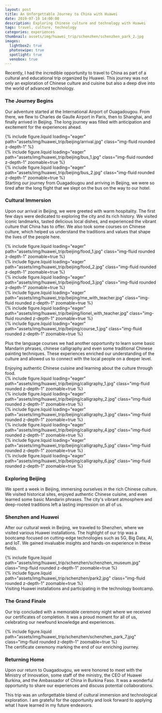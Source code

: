 ```yaml
---
layout: post
title: An Unforgettable Journey to China with Huawei
date: 2019-07-10 14:00:00
description: Exploring Chinese culture and technology with Huawei
tags: travel, culture, technology
categories: experiences
thumbnail: assets/img/huawei_trip/schenzhen/schenzhen_park_2.jpg
images:
  lightbox2: true
  photoswipe: true
  spotlight: true
  venobox: true
---
```


Recently, I had the incredible opportunity to travel to China as part of a cultural and educational trip organized by Huawei. This journey was not only an exploration of Chinese culture and cuisine but also a deep dive into the world of advanced technology.

### The Journey Begins

Our adventure started at the International Airport of Ouagadougou. From there, we flew to Charles de Gaulle Airport in Paris, then to Shanghai, and finally arrived in Beijing. The long journey was filled with anticipation and excitement for the experiences ahead.

<div class="row mt-3">
    <div class="col-sm mt-3 mt-md-0">
        {% include figure.liquid loading="eager" path="assets/img/huawei_trip/beijing/arrival.jpg" class="img-fluid rounded z-depth-1" %}
    </div>
    <div class="col-sm mt-3 mt-md-0">
        {% include figure.liquid loading="eager" path="assets/img/huawei_trip/beijing/bus_1.jpg" class="img-fluid rounded z-depth-1" zoomable=true %}
    </div>
    <div class="col-sm mt-3 mt-md-0">
        {% include figure.liquid loading="eager" path="assets/img/huawei_trip/beijing/bus_2.jpg" class="img-fluid rounded z-depth-1" zoomable=true %}
    </div>
</div>
<div class="caption">
    Starting our journey from Ouagadougou and arriving in Beijing, we were so tired after the long flight that we slept on the bus on the way to our hotel.
</div>

### Cultural Immersion

Upon our arrival in Beijing, we were greeted with warm hospitality. The first few days were dedicated to exploring the city and its rich history. We visited iconic landmarks, tasted delicious local dishes, and experienced the vibrant culture that China has to offer.
We also took some courses on Chinese culture, which helped us understand the traditions and values that shape the lives of the people here.

<div class="row mt-3">
    <div class="col-sm mt-3 mt-md-0">
        {% include figure.liquid loading="eager" path="assets/img/huawei_trip/beijing/food_1.jpg" class="img-fluid rounded z-depth-1" zoomable=true %}
    </div>
    <div class="col-sm mt-3 mt-md-0">
        {% include figure.liquid loading="eager" path="assets/img/huawei_trip/beijing/food_2.jpg" class="img-fluid rounded z-depth-1" zoomable=true %}
    </div>
    <div class="col-sm mt-3 mt-md-0">
        {% include figure.liquid loading="eager" path="assets/img/huawei_trip/beijing/food_3.jpg" class="img-fluid rounded z-depth-1" zoomable=true %}
    </div>
</div>

<div class="row mt-3">
    <div class="col-sm mt-3 mt-md-0">
        {% include figure.liquid loading="eager" path="assets/img/huawei_trip/beijing/me_with_teacher.jpg" class="img-fluid rounded z-depth-1" zoomable=true %}
    </div>
    <div class="col-sm mt-3 mt-md-0">
        {% include figure.liquid loading="eager" path="assets/img/huawei_trip/beijing/lionel_with_teacher.jpg" class="img-fluid rounded z-depth-1" zoomable=true %}
    </div>
    <div class="col-sm mt-3 mt-md-0">
        {% include figure.liquid loading="eager" path="assets/img/huawei_trip/beijing/course_1.jpg" class="img-fluid rounded z-depth-1" zoomable=true %}
    </div>
</div>

Plus the language courses we had another opportunity to learn some basic Mandarin phrases, chinese calligraphy and even some traditional Chinese painting techniques. These experiences enriched our understanding of the culture and allowed us to connect with the local people on a deeper level.


<div class="caption">
    Enjoying authentic Chinese cuisine and learning about the culture through food.
</div>

<div class="row mt-3">
    <div class="col-sm mt-3 mt-md-0">
        {% include figure.liquid loading="eager" path="assets/img/huawei_trip/beijing/calligraphy_1.jpg" class="img-fluid rounded z-depth-1" zoomable=true %}
    </div>
    <div class="col-sm mt-3 mt-md-0">
        {% include figure.liquid loading="eager" path="assets/img/huawei_trip/beijing/calligraphy_2.jpg" class="img-fluid rounded z-depth-1" zoomable=true %}
    </div>
    <div class="col-sm mt-3 mt-md-0">
        {% include figure.liquid loading="eager" path="assets/img/huawei_trip/beijing/calligraphy_3.jpg" class="img-fluid rounded z-depth-1" zoomable=true %}
    </div>
</div>
<div class="row mt-3">
    <div class="col-sm mt-3 mt-md-0">
        {% include figure.liquid loading="eager" path="assets/img/huawei_trip/beijing/calligraphy_4.jpg" class="img-fluid rounded z-depth-1" zoomable=true %}
    </div>
    <div class="col-sm mt-3 mt-md-0">
        {% include figure.liquid loading="eager" path="assets/img/huawei_trip/beijing/calligraphy_5.jpg" class="img-fluid rounded z-depth-1" zoomable=true %}
    </div>
    <div class="col-sm mt-3 mt-md-0">
        {% include figure.liquid loading="eager" path="assets/img/huawei_trip/beijing/calligraphy_6.jpg" class="img-fluid rounded z-depth-1" zoomable=true %}
    </div>
</div>


### Exploring Beijing

We spent a week in Beijing, immersing ourselves in the rich Chinese culture. We visited historical sites, enjoyed authentic Chinese cuisine, and even learned some basic Mandarin phrases. The city's vibrant atmosphere and deep-rooted traditions left a lasting impression on all of us.



### Shenzhen and Huawei

After our cultural week in Beijing, we traveled to Shenzhen, where we visited various Huawei installations. The highlight of our trip was a bootcamp focused on cutting-edge technologies such as 5G, Big Data, AI, and IoT. We gained invaluable insights and hands-on experience in these fields.

<div class="row mt-2">
    <div class="col-sm mt-2 mt-md-0">
        {% include figure.liquid path="assets/img/huawei_trip/schenzhen/schenzhen_museum.jpg" class="img-fluid rounded z-depth-1" zoomable=true %}
    </div>
    <div class="col-sm mt-2 mt-md-0">
        {% include figure.liquid path="assets/img/huawei_trip/schenzhen/park2.jpg" class="img-fluid rounded z-depth-1" zoomable=true %}
    </div>
</div>
<div class="caption">
    Visiting Huawei installations and participating in the technology bootcamp.
</div>

### The Grand Finale

Our trip concluded with a memorable ceremony night where we received our certificates of completion. It was a proud moment for all of us, celebrating our newfound knowledge and experiences.

<div class="row mt-3">
    <div class="col-sm mt-3 mt-md-0">
        {% include figure.liquid path="assets/img/huawei_trip/schenzhen/schenzhen_park_7.jpg" class="img-fluid rounded z-depth-1" zoomable=true %}
    </div>
</div>
<div class="caption">
    The certificate ceremony marking the end of our enriching journey.
</div>

### Returning Home

Upon our return to Ouagadougou, we were honored to meet with the Ministry of Innovation, some staff of the ministry, the CEO of Huawei Burkina, and the Ambassador of China in Burkina Faso. It was a wonderful opportunity to share our experiences and discuss potential collaborations.

This trip was an unforgettable blend of cultural immersion and technological exploration. I am grateful for the opportunity and look forward to applying what I have learned in my future endeavors.
